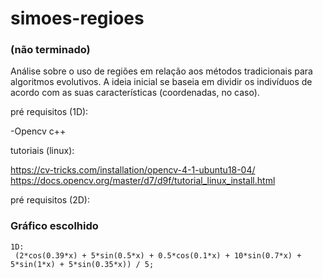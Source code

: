 # simoes-regioes

### (não terminado)

Análise sobre o uso de regiões em relação aos métodos tradicionais para algoritmos evolutivos. A ideia inicial se baseia em dividir os indivíduos de acordo com as suas características (coordenadas, no caso).

pré requisitos (1D):
  
 -Opencv c++
  
   tutoriais (linux):
   
   https://cv-tricks.com/installation/opencv-4-1-ubuntu18-04/
   https://docs.opencv.org/master/d7/d9f/tutorial_linux_install.html

pré requisitos (2D):
  
 
### Gráfico escolhido
    1D:
     (2*cos(0.39*x) + 5*sin(0.5*x) + 0.5*cos(0.1*x) + 10*sin(0.7*x) + 5*sin(1*x) + 5*sin(0.35*x)) / 5;
